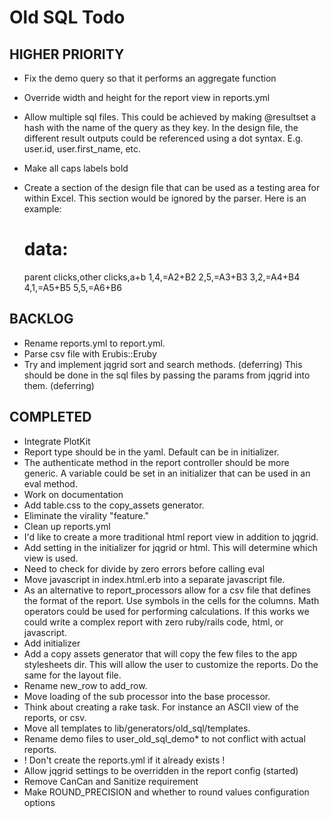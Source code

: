 # Old SQL Todo

## HIGHER PRIORITY

* Fix the demo query so that it performs an aggregate function
* Override width and height for the report view in reports.yml
* Allow multiple sql files. This could be achieved by making @resultset a hash with the name of the 
  query as they key. In the design file, the different result outputs could be referenced using a dot 
  syntax. E.g. user.id, user.first_name, etc.
* Make all caps labels bold
* Create a section of the design file that can be used as a testing area for within Excel.
  This section would be ignored by the parser. Here is an example: 

	# data:
  	parent clicks,other clicks,a+b
  	1,4,=A2+B2
  	2,5,=A3+B3
  	3,2,=A4+B4
  	4,1,=A5+B5
  	5,5,=A6+B6

## BACKLOG

* Rename reports.yml to report.yml.
* Parse csv file with Erubis::Eruby
* Try and implement jqgrid sort and search methods. (deferring)
  This should be done in the sql files by passing the params from jqgrid into them. (deferring)

## COMPLETED

* Integrate PlotKit
* Report type should be in the yaml. Default can be in initializer.
* The authenticate method in the report controller should be more generic. A variable could be set 
  in an initializer that can be used in an eval method.
* Work on documentation
* Add table.css to the copy_assets generator.
* Eliminate the virality "feature."
* Clean up reports.yml
* I'd like to create a more traditional html report view in addition to jqgrid.
* Add setting in the initializer for jqgrid or html. This will determine which view is used.
* Need to check for divide by zero errors before calling eval
* Move javascript in index.html.erb into a separate javascript file.
* As an alternative to report_processors allow for a csv file that defines the format of the report.
  Use symbols in the cells for the columns. Math operators could be used for performing calculations.
  If this works we could write a complex report with zero ruby/rails code, html, or javascript.  
* Add initializer
* Add a copy assets generator that will copy the few files to the app stylesheets dir. This will 
  allow the user to customize the reports. Do the same for the layout file.
* Rename new_row to add_row.
* Move loading of the sub processor into the base processor.
* Think about creating a rake task. For instance an ASCII view of the reports, or csv.
* Move all templates to lib/generators/old_sql/templates.
* Rename demo files to user_old_sql_demo* to not conflict with actual reports.
* ! Don't create the reports.yml if it already exists !
* Allow jqgrid settings to be overridden in the report config (started)
* Remove CanCan and Sanitize requirement
* Make ROUND_PRECISION and whether to round values configuration options
